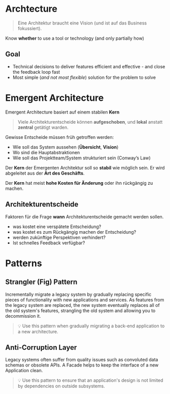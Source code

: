 # Archtecture
> Eine Architektur braucht eine Vision (und ist auf das Business fokussiert).

Know __whether__ to use a tool or technology (and only partially how)

## Goal
* Technical decisions to deliver features efficient and effective - and close the feedback loop fast
* Most simple (_and not most flexible_) solution for the problem to solve

# Emergent Architecture
Emergent Architecture basiert auf einem stabilen __Kern__
> Viele Architekturentscheide können __aufgeschoben__, ​
und __lokal__ anstatt __zentral__ getätigt warden.​

Gewisse Entscheide müssen früh getroffen werden:​

* Wie soll das System aussehen (__Übersicht__, __Vision__)​
* Wo sind die Hauptabstraktionen​
* Wie soll das Projektteam/System strukturiert sein (Conway’s Law)​

Der __Kern__ der Emergenten Architektur soll so __stabil__ wie möglich sein. Er wird abgeleitet aus der __Art des Geschäfts__.​

Der __Kern__ hat meist __hohe Kosten für Änderung__ oder ihn rückgängig zu machen.

## Architekturentscheide
Faktoren für die Frage __wann__ Architekturentscheide gemacht werden sollen.
* was kostet eine verspätete Entscheidung?
* was kostet es zum Rückgängig machen der Entscheidung?
* werden zukünftige Perspektiven verhindert?
* Ist schnelles Feedback verfügbar?

# Patterns
## Strangler (Fig) Pattern
Incrementally migrate a legacy system by gradually replacing specific pieces of functionality with new applications and services. As features from the legacy system are replaced, the new system eventually replaces all of the old system's features, strangling the old system and allowing you to decommission it.

> 💡 Use this pattern when gradually migrating a back-end application to a new architecture.

## Anti-Corruption Layer
Legacy systems often suffer from quality issues such as convoluted data schemas or obsolete APIs. A Facade helps to keep the interface of a new Application clean. 

> 💡 Use this pattern to ensure that an application's design is not limited by dependencies on outside subsystems.
